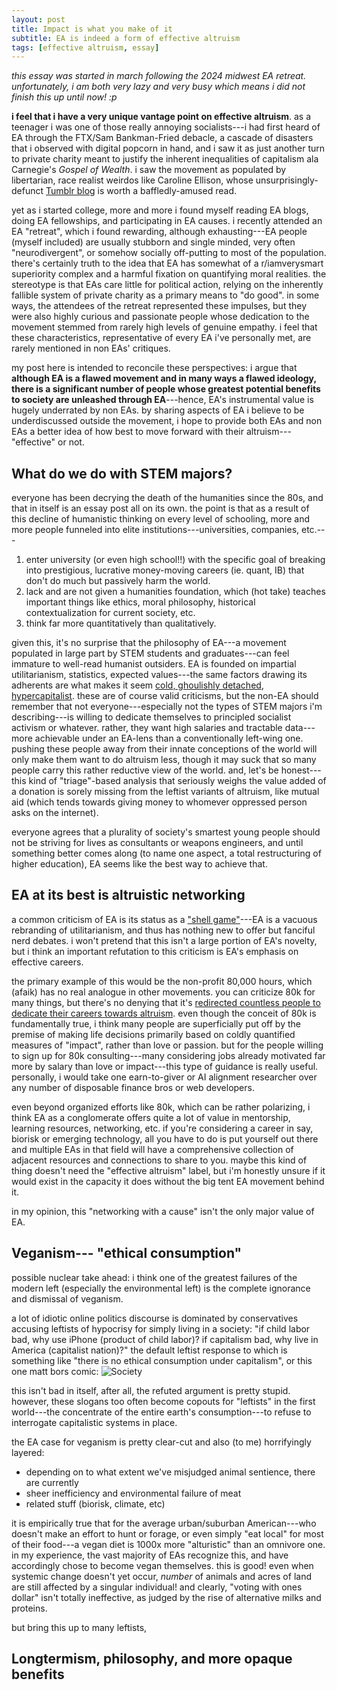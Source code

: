```yaml
---
layout: post
title: Impact is what you make of it
subtitle: EA is indeed a form of effective altruism
tags: [effective altruism, essay]
---
```

*this essay was started in march following the 2024 midwest EA retreat. unfortunately, i am both very lazy and very busy which means i did not finish this up until now! :p*

**i  feel that i have a very unique vantage point on effective altruism**. as a teenager i was one of those really annoying socialists---i had first heard of EA through the FTX/Sam Bankman-Fried debacle, a cascade of disasters that i observed with digital popcorn in hand, and i saw it as just another turn to private charity meant to justify the inherent inequalities of capitalism ala Carnegie's *Gospel of Wealth*. i saw the movement as populated by libertarian, race realist weirdos like Caroline Ellison, whose unsurprisingly-defunct [Tumblr blog](https://caroline.milkyeggs.com/worldoptimization) is worth a baffledly-amused read. 

yet as i started college, more and more i found myself reading EA blogs, doing EA fellowships, and participating in EA causes. i recently attended an EA "retreat", which i found rewarding, although exhausting---EA people (myself included) are usually stubborn and single minded, very often "neurodivergent", or somehow socially off-putting to most of the population. there's certainly truth to the idea that EA has somewhat of a r/iamverysmart superiority complex and a harmful fixation on quantifying moral realities. the stereotype is that EAs care little for political action, relying on the inherently fallible system of private charity as a primary means to "do good". in some ways, the attendees of the retreat represented these impulses, but they were also highly curious and passionate people whose dedication to the movement stemmed from rarely high levels of genuine empathy. i feel that these characteristics, representative of every EA i've personally met, are rarely mentioned in non EAs' critiques.

my post here is intended to reconcile these perspectives: i argue that **although EA is a flawed movement and in many ways a flawed ideology, there is a significant number of people whose greatest potential benefits to society are unleashed through EA**---hence, EA's instrumental value is hugely underrated by non EAs. by sharing aspects of EA i believe to be underdiscussed outside the movement, i hope to provide both EAs and non EAs a better idea of how best to move forward with their altruism---"effective" or not.

**What do we do with STEM majors?**
-
everyone has been decrying the death of the humanities since the 80s, and that in itself is an essay post all on its own. the point is that as a result of this decline of humanistic thinking on every level of schooling, more and more people funneled into elite institutions---universities, companies, etc.---

1) enter university (or even high school!!) with the specific goal of breaking into prestigious, lucrative money-moving careers (ie. quant, IB) that don't do much but passively harm the world.
2) lack and are not given a humanities foundation, which (hot take) teaches important things like ethics, moral philosophy, historical contextualization for current society, etc.
3) think far more quantitatively than qualitatively.

given this, it's no surprise that the philosophy of EA---a movement populated in large part by STEM students and graduates---can feel immature to well-read humanist outsiders. EA is founded on impartial utilitarianism, statistics, expected values---the same factors drawing its adherents are what makes it seem [cold, ghoulishly detached](https://thespinoff.co.nz/politics/08-04-2019/in-search-of-a-way-to-do-good-that-amounts-to-more-than-feeling-good), [hypercapitalist](https://jacobin.com/2023/01/effective-altruism-longtermism-nick-bostrom-racism). these are of course valid criticisms, but the non-EA should remember that not everyone---especially not the types of STEM majors i'm describing---is willing to dedicate themselves to principled socialist activism or whatever. rather, they want high salaries and tractable data---more achievable under an EA-lens than a conventionally left-wing one. pushing these people away from their innate conceptions of the world will only make them want to do altruism less, though it may suck that so many people carry this rather reductive view of the world. and, let's be honest---this kind of "triage"-based analysis that seriously weighs the value added of a donation is sorely missing from the leftist variants of altruism, like mutual aid (which tends towards giving money to whomever oppressed person asks on the internet).

everyone agrees that a plurality of society's smartest young people should not be striving for lives as consultants or weapons engineers, and until something better comes along (to name one aspect, a total restructuring of higher education), EA seems like the best way to achieve that.

**EA at its best is altruistic networking**
-
a common criticism of EA is its status as a ["shell game"](https://freddiedeboer.substack.com/p/the-effective-altruism-shell-game)---EA is a vacuous rebranding of utilitarianism, and thus has nothing new to offer but fanciful nerd debates. i won't pretend that this isn't a large portion of EA's novelty, but i think an important refutation to this criticism is EA's emphasis on effective careers.

the primary example of this would be the non-profit 80,000 hours, which (afaik) has no real analogue in other movements. you can criticize 80k for many things, but there's no denying that it's [redirected countless people to dedicate their careers towards altruism](https://80000hours.org/about/impact/). even though the conceit of 80k is fundamentally true, i think many people are superficially put off by the premise of making life decisions primarily based on coldly quantified measures of "impact", rather than love or passion. but for the people willing to sign up for 80k consulting---many considering jobs already motivated far more by salary than love or impact---this type of guidance is really useful. personally, i would take one earn-to-giver or AI alignment researcher over any number of disposable finance bros or web developers.

even beyond organized efforts like 80k, which can be rather polarizing, i think EA as a conglomerate offers quite a lot of value in mentorship, learning resources, networking, etc. if you're considering a career in say, biorisk or emerging technology, all you have to do is put yourself out there and multiple EAs in that field will have a comprehensive collection of adjacent resources and connections to share to you. maybe this kind of thing doesn't need the "effective altruism" label, but i'm honestly unsure if it would exist in the capacity it does without the big tent EA movement behind it.

in my opinion, this "networking with a cause" isn't the only major value of EA. 

**Veganism--- "ethical consumption"**
-
possible nuclear take ahead: i think one of the greatest failures of the modern left (especially the environmental left) is the complete ignorance and dismissal of veganism.

a lot of idiotic online politics discourse is dominated by conservatives accusing leftists of hypocrisy for simply living in a society: "if child labor bad, why use iPhone (product of child labor)? if capitalism bad, why live in America (capitalist nation)?" the default leftist response to which is something like "there is no ethical consumption under capitalism", or this one matt bors comic: 
![Society](https://atxwang.github.io/assets/img/mister-gotcha-4-9faefa-1.jpg)

this isn't bad in itself, after all, the refuted argument is pretty stupid. however, these slogans too often become copouts for "leftists" in the first world---the concentrate of the entire earth's consumption---to refuse to interrogate capitalistic systems in place. 

the EA case for veganism is pretty clear-cut and also (to me) horrifyingly layered:
- depending on to what extent we've misjudged animal sentience, there are currently 
- sheer inefficiency and environmental failure of meat
- related stuff (biorisk, climate, etc)

it is empirically true that for the average urban/suburban American---who doesn't make an effort to hunt or forage, or even simply "eat local" for most of their food---a vegan diet is 1000x more "alturistic" than an omnivore one. in my experience, the vast majority of EAs recognize this, and have accordingly chose to become vegan themselves. this is good! even when systemic change doesn't yet occur,  *number* of animals and acres of land are still affected by a singular individual! and clearly, "voting with ones dollar" isn't totally ineffective, as judged by the rise of alternative milks and proteins.

but bring this up to many leftists, 

**Longtermism, philosophy, and more opaque benefits**
-







<!--stackedit_data:
eyJoaXN0b3J5IjpbLTQwNzc5MjM4MCwxMTEwOTY3Mzg0LDE5OD
MzNzIyMTEsNzQ2OTc3MTg2LDE5NzU0NzA0ODIsMzIyMzgwMDQx
LC0xMzc1MDg3MCwxMDcxNjE3MTA1LC04OTAyNzE2MjZdfQ==
-->